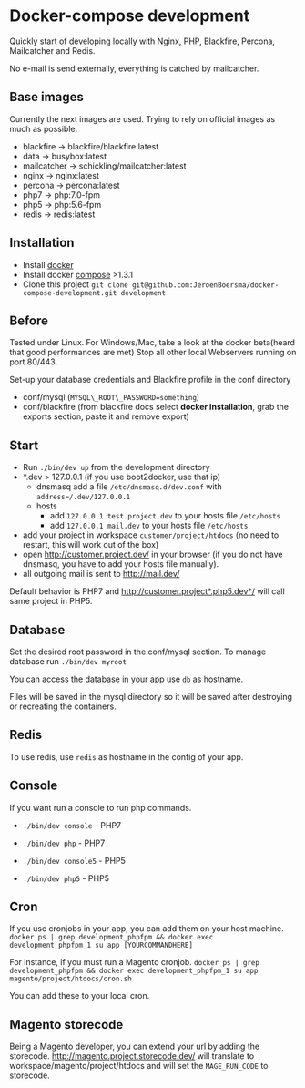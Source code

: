 
Docker-compose development
===

Quickly start of developing locally with Nginx, PHP, Blackfire, Percona, Mailcatcher and Redis.

No e-mail is send externally, everything is catched by mailcatcher.


Base images
---

Currently the next images are used. Trying to rely on official images as much as possible.

- blackfire -> blackfire/blackfire:latest
- data -> busybox:latest
- mailcatcher -> schickling/mailcatcher:latest
- nginx -> nginx:latest
- percona -> percona:latest
- php7 -> php:7.0-fpm
- php5 -> php:5.6-fpm
- redis -> redis:latest


Installation
---

- Install [docker](https://docs.docker.com/)
- Install docker [compose](https://docs.docker.com/compose/install/) >1.3.1
- Clone this project 
  `git clone git@github.com:JeroenBoersma/docker-compose-development.git development`


Before
---

Tested under Linux. For Windows/Mac, take a look at the docker beta(heard that good performances are met)
Stop all other local Webservers running on port 80/443.

Set-up your database credentials and Blackfire profile in the conf directory

- conf/mysql (`MYSQL\_ROOT\_PASSWORD=something`)
- conf/blackfire (from blackfire docs select **docker installation**, grab the exports section, paste it and remove export)

Start
---

- Run `./bin/dev up` from the development directory
- \*.dev > 127.0.0.1 (if you use boot2docker, use that ip)
    - dnsmasq
      add a file `/etc/dnsmasq.d/dev.conf` with `address=/.dev/127.0.0.1`
    - hosts
        - add `127.0.0.1 test.project.dev` to your hosts file `/etc/hosts`
        - add `127.0.0.1 mail.dev` to your hosts file `/etc/hosts`
- add your project in workspace `customer/project/htdocs` (no need to restart, this will work out of the box)
- open http://customer.project.dev/ in your browser (if you do not have dnsmasq, you have to add your hosts file manually).
- all outgoing mail is sent to http://mail.dev/

Default behavior is PHP7 and http://customer.project*.php5.dev*/ will call same project in PHP5.

Database
---

Set the desired root password in the conf/mysql section.
To manage database run `./bin/dev myroot`

You can access the database in your app use `db` as hostname.

Files will be saved in the mysql directory so it will be saved after destroying or recreating the containers.


Redis
---

To use redis, use `redis` as hostname in the config of your app.


Console
---

If you want run a console to run php commands.

- `./bin/dev console` - PHP7
- `./bin/dev php` - PHP7

- `./bin/dev console5` - PHP5
- `./bin/dev php5` - PHP5

Cron
---

If you use cronjobs in your app, you can add them on your host machine.
`docker ps | grep development_phpfpm && docker exec development_phpfpm_1 su app [YOURCOMMANDHERE]`

For instance, if you must run a Magento cronjob.
`docker ps | grep development_phpfpm && docker exec development_phpfpm_1 su app magento/project/htdocs/cron.sh`

You can add these to your local cron.


Magento storecode
---

Being a Magento developer, you can extend your url by adding the storecode.
http://magento.project.storecode.dev/ will translate to workspace/magento/project/htdocs 
and will set the `MAGE_RUN_CODE` to storecode.

